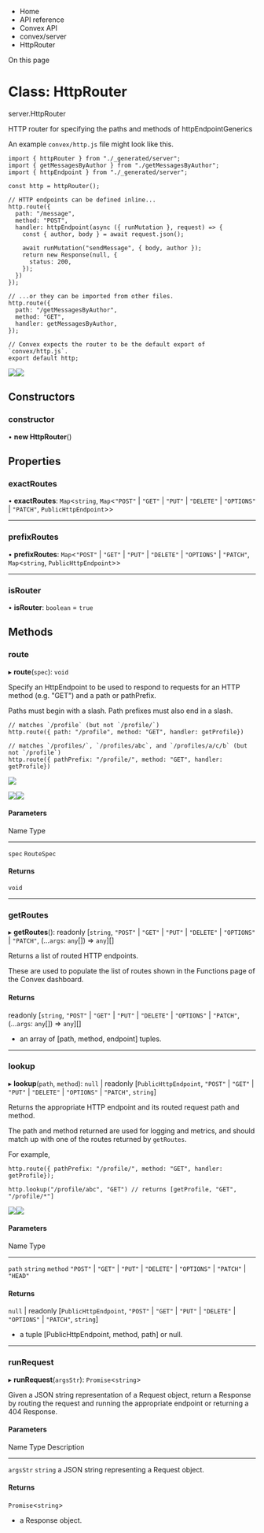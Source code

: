 <div>

<div>

<div>

<div>

-   Home
-   API reference
-   Convex API
-   convex/server
-   HttpRouter

<div>

On this page

</div>

<div>

<div>

# Class: HttpRouter

</div>

server.HttpRouter

HTTP router for specifying the paths and methods of httpEndpointGenerics

An example `convex/http.js` file might look like this.

<div>

<div>

    import { httpRouter } from "./_generated/server";
    import { getMessagesByAuthor } from "./getMessagesByAuthor";
    import { httpEndpoint } from "./_generated/server";

    const http = httpRouter();

    // HTTP endpoints can be defined inline...
    http.route({
      path: "/message",
      method: "POST",
      handler: httpEndpoint(async ({ runMutation }, request) => {
        const { author, body } = await request.json();

        await runMutation("sendMessage", { body, author });
        return new Response(null, {
          status: 200,
        });
      })
    });

    // ...or they can be imported from other files.
    http.route({
      path: "/getMessagesByAuthor",
      method: "GET",
      handler: getMessagesByAuthor,
    });

    // Convex expects the router to be the default export of `convex/http.js`.
    export default http;

<div>

![](data:image/svg+xml;base64,PHN2Zz48cGF0aD48L3BhdGg+PC9zdmc+)![](data:image/svg+xml;base64,PHN2Zz48cGF0aD48L3BhdGg+PC9zdmc+)

</div>

</div>

</div>

## Constructors​

### constructor​

• **new HttpRouter**()

## Properties​

### exactRoutes​

• **exactRoutes**: `Map`\<`string`, `Map`\<`"POST"` \| `"GET"` \|
`"PUT"` \| `"DELETE"` \| `"OPTIONS"` \| `"PATCH"`,
`PublicHttpEndpoint`\>\>

------------------------------------------------------------------------

### prefixRoutes​

• **prefixRoutes**: `Map`\<`"POST"` \| `"GET"` \| `"PUT"` \| `"DELETE"`
\| `"OPTIONS"` \| `"PATCH"`, `Map`\<`string`, `PublicHttpEndpoint`\>\>

------------------------------------------------------------------------

### isRouter​

• **isRouter**: `boolean` = `true`

## Methods​

### route​

▸ **route**(`spec`): `void`

Specify an HttpEndpoint to be used to respond to requests for an HTTP
method (e.g. \"GET\") and a path or pathPrefix.

Paths must begin with a slash. Path prefixes must also end in a slash.

<div>

<div>

    // matches `/profile` (but not `/profile/`)
    http.route({ path: "/profile", method: "GET", handler: getProfile})

    // matches `/profiles/`, `/profiles/abc`, and `/profiles/a/c/b` (but not `/profile`)
    http.route({ pathPrefix: "/profile/", method: "GET", handler: getProfile})

<div>

![](data:image/svg+xml;base64,PHN2Zz48cGF0aD48L3BhdGg+PC9zdmc+)

![](data:image/svg+xml;base64,PHN2Zz48cGF0aD48L3BhdGg+PC9zdmc+)![](data:image/svg+xml;base64,PHN2Zz48cGF0aD48L3BhdGg+PC9zdmc+)

</div>

</div>

</div>

#### Parameters​

  Name     Type
  -------- -------------
  `spec`   `RouteSpec`

#### Returns​

`void`

------------------------------------------------------------------------

### getRoutes​

▸ **getRoutes**(): readonly \[`string`, `"POST"` \| `"GET"` \| `"PUT"`
\| `"DELETE"` \| `"OPTIONS"` \| `"PATCH"`, (\...`args`: `any`\[\]) =\>
`any`\]\[\]

Returns a list of routed HTTP endpoints.

These are used to populate the list of routes shown in the Functions
page of the Convex dashboard.

#### Returns​

readonly \[`string`, `"POST"` \| `"GET"` \| `"PUT"` \| `"DELETE"` \|
`"OPTIONS"` \| `"PATCH"`, (\...`args`: `any`\[\]) =\> `any`\]\[\]

-   an array of \[path, method, endpoint\] tuples.

------------------------------------------------------------------------

### lookup​

▸ **lookup**(`path`, `method`): `null` \| readonly
\[`PublicHttpEndpoint`, `"POST"` \| `"GET"` \| `"PUT"` \| `"DELETE"` \|
`"OPTIONS"` \| `"PATCH"`, `string`\]

Returns the appropriate HTTP endpoint and its routed request path and
method.

The path and method returned are used for logging and metrics, and
should match up with one of the routes returned by `getRoutes`.

For example,

<div>

<div>

    http.route({ pathPrefix: "/profile/", method: "GET", handler: getProfile});

    http.lookup("/profile/abc", "GET") // returns [getProfile, "GET", "/profile/*"]

<div>

![](data:image/svg+xml;base64,PHN2Zz48cGF0aD48L3BhdGg+PC9zdmc+)![](data:image/svg+xml;base64,PHN2Zz48cGF0aD48L3BhdGg+PC9zdmc+)

</div>

</div>

</div>

#### Parameters​

  Name       Type
  ---------- --------------------------------------------------------------------------------------
  `path`     `string`
  `method`   `"POST"` \| `"GET"` \| `"PUT"` \| `"DELETE"` \| `"OPTIONS"` \| `"PATCH"` \| `"HEAD"`

#### Returns​

`null` \| readonly \[`PublicHttpEndpoint`, `"POST"` \| `"GET"` \|
`"PUT"` \| `"DELETE"` \| `"OPTIONS"` \| `"PATCH"`, `string`\]

-   a tuple \[PublicHttpEndpoint, method, path\] or null.

------------------------------------------------------------------------

### runRequest​

▸ **runRequest**(`argsStr`): `Promise`\<`string`\>

Given a JSON string representation of a Request object, return a
Response by routing the request and running the appropriate endpoint or
returning a 404 Response.

#### Parameters​

  Name        Type       Description
  ----------- ---------- ----------------------------------------------
  `argsStr`   `string`   a JSON string representing a Request object.

#### Returns​

`Promise`\<`string`\>

-   a Response object.

</div>

</div>

</div>

</div>

</div>
